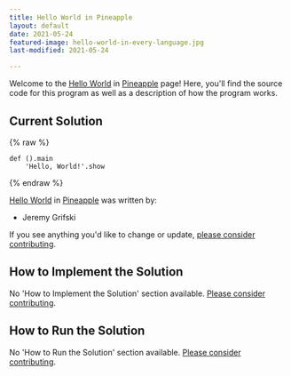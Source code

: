 ```yaml
---
title: Hello World in Pineapple
layout: default
date: 2021-05-24
featured-image: hello-world-in-every-language.jpg
last-modified: 2021-05-24

---
```


Welcome to the [Hello World](https://rzuckerm.github.io/sample-programs-website-copy/projects/hello-world) in [Pineapple](https://rzuckerm.github.io/sample-programs-website-copy/languages/pineapple) page! Here, you'll find the source code for this program as well as a description of how the program works.

## Current Solution

{% raw %}

```pineapple
def ().main
    'Hello, World!'.show
```

{% endraw %}

[Hello World](https://rzuckerm.github.io/sample-programs-website-copy/projects/hello-world) in [Pineapple](https://rzuckerm.github.io/sample-programs-website-copy/languages/pineapple) was written by:

- Jeremy Grifski

If you see anything you'd like to change or update, [please consider contributing](https://github.com/TheRenegadeCoder/sample-programs).

## How to Implement the Solution

No 'How to Implement the Solution' section available. [Please consider contributing](https://github.com/TheRenegadeCoder/sample-programs-website).

## How to Run the Solution

No 'How to Run the Solution' section available. [Please consider contributing](https://github.com/TheRenegadeCoder/sample-programs-website).